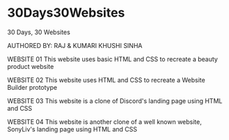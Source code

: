 # 30Days30Websites
30 Days, 30 Websites 

AUTHORED BY: RAJ & KUMARI KHUSHI SINHA

WEBSITE 01
This website uses basic HTML and CSS to recreate a beauty product website

WEBSITE 02
This website uses HTML and CSS to recreate a Website Builder prototype

WEBSITE 03
This website is a clone of Discord's landing page using HTML and CSS

WEBSITE 04
This website is another clone of a well known website, SonyLiv's landing page using HTML and CSS